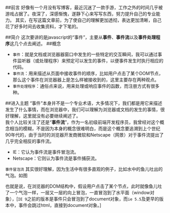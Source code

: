 ##前言
好像有一个月没有写博客，最近沉迷了一款手游，工作之外的时间几乎被游戏占据了。夜深了，深感惭愧，遂静下心来写写东西，努力提升自己的专业能力。
其实，在写这篇文章前，为了使自己的理解更加透彻，表达更加清晰，自己花了好多时间去收集资料，才下笔的。

##简介
这次要讲的是javascript的“事件”，主要从**事件**、**事件流**以及**事件处理程序**这几个点去阐述。
##概念
* `事件`：就是文档或浏览器器窗口中发生的一些特定的交互瞬间，我可以通过事件监听器（或处理程序）来预定可以发生的事件，以便事件发生时执行相应的代码。
* `事件流`：用来描述从页面中接收事件的顺序，比如用户点击了某个DOM节点，那么这个事件在浏览器器上是怎么样被接收到的，这里主要存在两种观点。
* `事件处理程序`：通俗点来说，用来处理或响应事件的函数，而注册方式有很多种。

##进入主题
“事件”本身并不是一个专业术语，大多情况下，我们都是用它来描述发生了什么事情，而在浏览器中，我们可以理解为浏览器或文档的发生的事情，很好理解，这里就没有必要继续阐述了。  
我个人比较关注了还是“**事件流**”，作为一名初级前端开发程序员，我曾经对这个概念相当的模糊，不是因为本身的概念很难明白，而是这个概念要追溯到上个世纪90年代的，由于当时的浏览器开发商微软和Netscape（网景）对于事件流提出了几乎完全相反的事件流。  

* IE：它认为事件流是事件冒泡流。
* Netscape：它则认为事件流是事件捕获流。

`事件冒泡流` 其实很好理解，因为生活中有很多直观的例子，比如水中的鱼儿吐出的气泡。如图

也就是说，在浏览器的DOM结构中，假设用户点击了某个节点，此时就像鱼儿吐了一个气泡一样，一层又一层的向上冒泡，一直冒泡到了水平面（window对象），[`IE 9`之前的版本是事件只会冒泡到了document对象，而`ie 5.5`及更早的版本中，事件会跳过html，直接到document对象。]